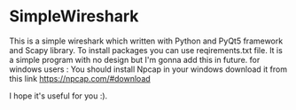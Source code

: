 # SimpleWireshark
This is a simple wireshark which written with Python and PyQt5 framework and Scapy library.
To install packages you can use reqirements.txt file.
It is a simple program with no design but I'm gonna add this in future.
for windows users : You should install Npcap in your windows download it from this link https://npcap.com/#download

I hope it's useful for you :).
